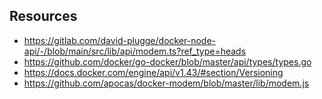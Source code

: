 ## Resources

- https://gitlab.com/david-plugge/docker-node-api/-/blob/main/src/lib/api/modem.ts?ref_type=heads
- https://github.com/docker/go-docker/blob/master/api/types/types.go
- https://docs.docker.com/engine/api/v1.43/#section/Versioning
- https://github.com/apocas/docker-modem/blob/master/lib/modem.js
